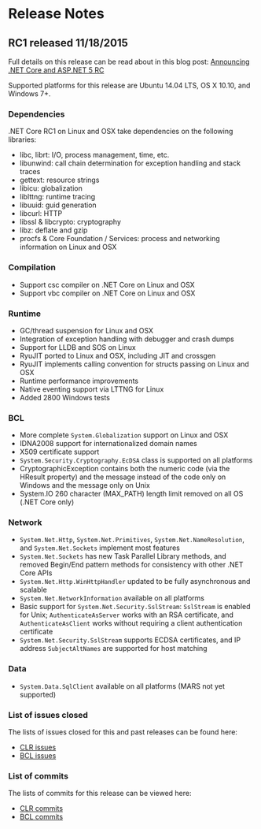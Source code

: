 # Release Notes

## RC1 released 11/18/2015

Full details on this release can be read about in this blog post:
[Announcing .NET Core and ASP.NET 5 RC](http://aka.ms/netcorerc)

Supported platforms for this release are Ubuntu 14.04 LTS, OS X 10.10, and Windows 7+.

### Dependencies
.NET Core RC1 on Linux and OSX take dependencies on the following libraries:
* libc, librt: I/O, process management, time, etc.
* libunwind: call chain determination for exception handling and stack traces
* gettext: resource strings
* libicu: globalization
* liblttng: runtime tracing
* libuuid: guid generation
* libcurl: HTTP
* libssl & libcrypto: cryptography
* libz: deflate and gzip
* procfs & Core Foundation / Services: process and networking information on Linux and OSX

### Compilation
* Support csc compiler on .NET Core on Linux and OSX
* Support vbc compiler on .NET Core on Linux and OSX

### Runtime
* GC/thread suspension for Linux and OSX
* Integration of exception handling with debugger and crash dumps
* Support for LLDB and SOS on Linux
* RyuJIT ported to Linux and OSX, including JIT and crossgen
* RyuJIT implements calling convention for structs passing on Linux and OSX
* Runtime performance improvements
* Native eventing support via LTTNG for Linux
* Added 2800 Windows tests

### BCL
* More complete `System.Globalization` support on Linux and OSX
* IDNA2008 support for internationalized domain names
* X509 certificate support
* `System.Security.Cryptography.EcDSA` class is supported on all platforms
* CryptographicException contains both the numeric code (via the HResult property) and
  the message instead of the code only on Windows and the message only on Unix
* System.IO 260 character (MAX_PATH) length limit removed on all OS (.NET Core only)
  
### Network
* `System.Net.Http`, `System.Net.Primitives`, `System.Net.NameResolution`, and
  `System.Net.Sockets` implement most features
* `System.Net.Sockets` has new Task Parallel Library methods, and removed Begin/End pattern
  methods for consistency with other .NET Core APIs
* `System.Net.Http.WinHttpHandler` updated to be fully asynchronous and scalable
* `System.Net.NetworkInformation` available on all platforms
* Basic support for `System.Net.Security.SslStream`: `SslStream` is enabled for Unix;
  `AuthenticateAsServer` works with an RSA certificate, and `AuthenticateAsClient` works
  without requiring a client authentication certificate
* `System.Net.Security.SslStream` supports ECDSA certificates, and IP address `SubjectAltNames`
  are supported for host matching

### Data
* `System.Data.SqlClient` available on all platforms (MARS not yet supported)

### List of issues closed
The lists of issues closed for this and past releases can be found here:
* [CLR issues](https://github.com/dotnet/coreclr/issues?q=is%3Aissue+no%3Amilestone+is%3Aclosed)
* [BCL issues](https://github.com/dotnet/corefx/issues?q=is%3Aissue+no%3Amilestone+is%3Aclosed)

### List of commits
The lists of commits for this release can be viewed here:
* [CLR commits](https://github.com/dotnet/coreclr/commits/release/1.0.0-rc1)
* [BCL commits](https://github.com/dotnet/corefx/commits/release/1.0.0-rc1)
